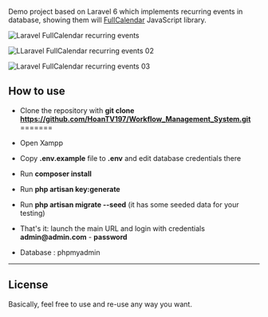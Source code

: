 Demo project based on Laravel 6 which implements recurring events in database, showing them will [FullCalendar](https://fullcalendar.io) JavaScript library.



![Laravel FullCalendar recurring events](https://quickadminpanel.com/blog/wp-content/uploads/2019/11/Screen-Shot-2019-11-07-at-3.57.27-PM-1024x692.png)

![LLaravel FullCalendar recurring events 02](https://quickadminpanel.com/blog/wp-content/uploads/2019/11/Screen-Shot-2019-11-07-at-4.20.15-PM-1024x675.png)

![Laravel FullCalendar recurring events 03](https://quickadminpanel.com/blog/wp-content/uploads/2019/11/Screen-Shot-2019-11-07-at-4.02.17-PM.png)


## How to use
- Clone the repository with __git clone https://github.com/HoanTV197/Workflow_Management_System.git__
=======
- Open Xampp
- Copy __.env.example__ file to __.env__ and edit database credentials there
- Run __composer install__
- Run __php artisan key:generate__
- Run __php artisan migrate --seed__ (it has some seeded data for your testing)
- That's it: launch the main URL and login with credentials __admin@admin.com__ - __password__ 

- Database : phpmyadmin

---

## License

Basically, feel free to use and re-use any way you want.
